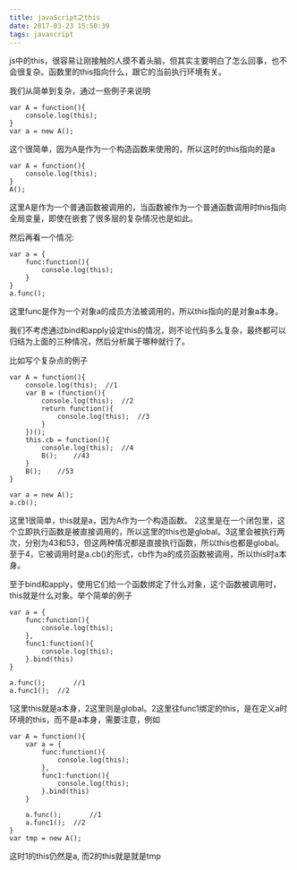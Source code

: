 ```yaml
---
title: javaScript之this
date: 2017-03-23 15:50:39
tags: javascript
---
```

js中的this，很容易让刚接触的人摸不着头脑，但其实主要明白了怎么回事，也不会很复杂。函数里的this指向什么，跟它的当前执行环境有关。

我们从简单到复杂，通过一些例子来说明

```
var A = function(){
	console.log(this);
}
var a = new A();
```
这个很简单，因为A是作为一个构造函数来使用的，所以这时的this指向的是a

```
var A = function(){
	console.log(this);
}
A();
```
这里A是作为一个普通函数被调用的，当函数被作为一个普通函数调用时this指向全局变量，即使在嵌套了很多层的复杂情况也是如此。

然后再看一个情况:

```
var a = {
	func:function(){
		console.log(this);
	}
}
a.func();
```
这里func是作为一个对象a的成员方法被调用的，所以this指向的是对象a本身。

我们不考虑通过bind和apply设定this的情况，则不论代码多么复杂，最终都可以归结为上面的三种情况，然后分析属于哪种就行了。

比如写个复杂点的例子

```
var A = function(){
	console.log(this);	//1
	var B = (function(){
		console.log(this);	//2
		return function(){
			console.log(this);	//3
		}
	})();
	this.cb = function(){
		console.log(this);	//4
		B();	//43
	}
	B();	//53
}

var a = new A();
a.cb();
```
这里1很简单，this就是a，因为A作为一个构造函数。 2这里是在一个闭包里，这个立即执行函数是被直接调用的，所以这里的this也是global。3这里会被执行两次，分别为43和53，但这两种情况都是直接执行函数，所以this也都是global。至于4，它被调用时是a.cb()的形式，cb作为a的成员函数被调用，所以this时a本身。

至于bind和apply，使用它们给一个函数绑定了什么对象，这个函数被调用时，this就是什么对象。举个简单的例子

```
var a = {
	func:function(){
		console.log(this);
	},
	func1:function(){
		console.log(this);
	}.bind(this)
}

a.func();		//1
a.func1();	//2
```
1这里this就是a本身，2这里则是global。2这里往func1绑定的this，是在定义a时环境的this，而不是a本身，需要注意，例如

```
var A = function(){
	var a = {
		func:function(){
			console.log(this);
		},
		func1:function(){
			console.log(this);
		}.bind(this)
	}

	a.func();		//1
	a.func1();	//2
}
var tmp = new A();
```
这时1的this仍然是a, 而2的this就是就是tmp

